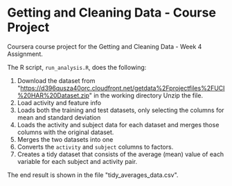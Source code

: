 # Getting and Cleaning Data - Course Project

Coursera course project for the Getting and Cleaning Data - Week 4 Assignment.

The R script, `run_analysis.R`, does the following:

1. Download the dataset from "https://d396qusza40orc.cloudfront.net/getdata%2Fprojectfiles%2FUCI%20HAR%20Dataset.zip" in the working directory
   Unzip the file.
2. Load activity and feature info
3. Loads both the training and test datasets, only selecting the columns 
   for mean and standard deviation
4. Loads the activity and subject data for each dataset and merges those
   columns with the original dataset.
5. Merges the two datasets into one
6. Converts the `activity` and `subject` columns to factors.
7. Creates a tidy dataset that consists of the average (mean) value of each
   variable for each subject and activity pair.

The end result is shown in the file "tidy_averages_data.csv".

